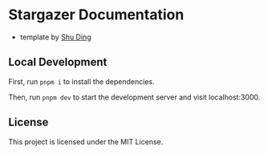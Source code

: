 # Stargazer Documentation

- template by [Shu Ding](https://github.com/shuding/nextra-docs-template)

## Local Development

First, run `pnpm i` to install the dependencies.

Then, run `pnpm dev` to start the development server and visit localhost:3000.

## License

This project is licensed under the MIT License.
